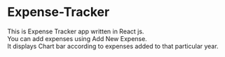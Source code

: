 # Expense-Tracker
This is Expense Tracker app written in React js.
<br>
You can add expenses using Add New Expense.
<br>
It displays Chart bar according to expenses added to that particular year.

